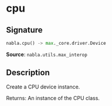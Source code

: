 # cpu

## Signature

```python
nabla.cpu() -> max._core.driver.Device
```

**Source**: `nabla.utils.max_interop`

## Description

Create a CPU device instance.

Returns:
    An instance of the CPU class.
